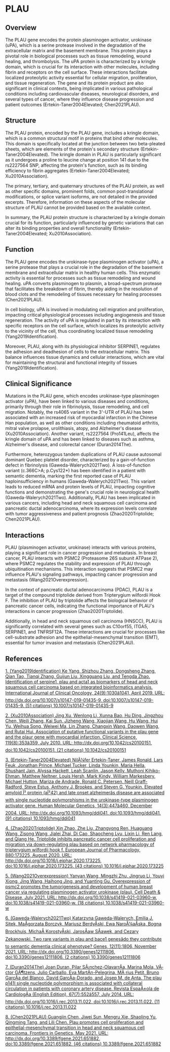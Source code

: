 # PLAU

## Overview
The PLAU gene encodes the protein plasminogen activator, urokinase (uPA), which is a serine protease involved in the degradation of the extracellular matrix and the basement membrane. This protein plays a pivotal role in biological processes such as tissue remodeling, wound healing, and thrombolysis. The uPA protein is characterized by a kringle domain, which is crucial for its interaction with other molecules, including fibrin and receptors on the cell surface. These interactions facilitate localized proteolytic activity essential for cellular migration, proliferation, and tissue regeneration. The gene and its protein product are also significant in clinical contexts, being implicated in various pathological conditions including cardiovascular diseases, neurological disorders, and several types of cancer, where they influence disease progression and patient outcomes (Ertekin-Taner2004Elevated; Chen2021PLAU).

## Structure
The PLAU protein, encoded by the PLAU gene, includes a kringle domain, which is a common structural motif in proteins that bind other molecules. This domain is specifically located at the junction between two beta-pleated sheets, which are elements of the protein's secondary structure (Ertekin-Taner2004Elevated). The kringle domain in PLAU is particularly significant as it undergoes a proline to leucine change at position 141 due to the rs2227564 SNP, affecting the protein's function, such as its binding efficiency to fibrin aggregates (Ertekin-Taner2004Elevated; Xu2010Association).

The primary, tertiary, and quaternary structures of the PLAU protein, as well as other specific domains, prominent folds, common post-translational modifications, or splice variant isoforms, are not detailed in the provided excerpts. Therefore, information on these aspects of the molecular structure of PLAU cannot be provided based on the available context.

In summary, the PLAU protein structure is characterized by a kringle domain crucial for its function, particularly influenced by genetic variations that can alter its binding properties and overall functionality (Ertekin-Taner2004Elevated; Xu2010Association).

## Function
The PLAU gene encodes the urokinase-type plasminogen activator (uPA), a serine protease that plays a crucial role in the degradation of the basement membrane and extracellular matrix in healthy human cells. This enzymatic activity is essential for processes such as tissue remodeling and wound healing. uPA converts plasminogen to plasmin, a broad-spectrum protease that facilitates the breakdown of fibrin, thereby aiding in the resolution of blood clots and the remodeling of tissues necessary for healing processes (Chen2021PLAU).

In cell biology, uPA is involved in modulating cell migration and proliferation, impacting critical physiological processes including angiogenesis and tissue regeneration. The activity of uPA is regulated in part by its interaction with specific receptors on the cell surface, which localizes its proteolytic activity to the vicinity of the cell, thus coordinating localized tissue remodeling (Yang2019Identification).

Moreover, PLAU, along with its physiological inhibitor SERPINE1, regulates the adhesion and deadhesion of cells to the extracellular matrix. This balance influences tissue dynamics and cellular interactions, which are vital for maintaining the structural and functional integrity of tissues (Yang2019Identification).

## Clinical Significance
Mutations in the PLAU gene, which encodes urokinase-type plasminogen activator (uPA), have been linked to various diseases and conditions, primarily through their role in fibrinolysis, tissue remodeling, and cell migration. Notably, the rs4065 variant in the 3'-UTR of PLAU has been associated with an increased risk of myocardial infarction in the Chinese Han population, as well as other conditions including rheumatoid arthritis, mitral valve prolapse, urolithiasis, atopy, and Alzheimer's disease (Xu2010Association). Another variant, rs2227564 (Pro141Leu), affects the kringle domain of uPA and has been linked to diseases such as asthma, Alzheimer's disease, and colorectal cancer (Duran2014The).

Furthermore, heterozygous tandem duplications of PLAU cause autosomal dominant Quebec platelet disorder, characterized by a gain-of-function defect in fibrinolysis (Gaweda-Walerych2021Two). A loss-of-function variant (c.366C>A; p.Cys122*) has been identified in a patient with semantic dementia, marking the first reported case of PLAU haploinsufficiency in humans (Gaweda-Walerych2021Two). This variant leads to reduced mRNA and protein levels of PLAU, impacting cognitive functions and demonstrating the gene's crucial role in neurological health (Gaweda-Walerych2021Two). Additionally, PLAU has been implicated in various cancers, including head and neck squamous cell carcinoma and pancreatic ductal adenocarcinoma, where its expression levels correlate with tumor aggressiveness and patient prognosis (Zhao2020Triptolide; Chen2021PLAU).

## Interactions
PLAU (plasminogen activator, urokinase) interacts with various proteins, playing a significant role in cancer progression and metastasis. In breast cancer, PLAU interacts with PSMC2 (Proteasome 26S subunit ATPase 2), where PSMC2 regulates the stability and expression of PLAU through ubiquitination mechanisms. This interaction suggests that PSMC2 may influence PLAU's signaling pathways, impacting cancer progression and metastasis (Wang2021Overexpression).

In the context of pancreatic ductal adenocarcinoma (PDAC), PLAU is a target of the compound triptolide derived from Tripterygium wilfordii Hook F. The inhibition of PLAU by triptolide affects the biological behavior of pancreatic cancer cells, indicating the functional importance of PLAU's interactions in cancer progression (Zhao2020Triptolide).

Additionally, in head and neck squamous cell carcinoma (HNSCC), PLAU is significantly correlated with several genes such as C10orf55, ITGA5, SERPINE1, and TNFRSF12A. These interactions are crucial for processes like cell-substrate adhesion and the epithelial-mesenchymal transition (EMT), essential for tumor invasion and metastasis (Chen2021PLAU).


## References


[1. (Yang2019Identification) Ke Yang, Shizhou Zhang, Dongsheng Zhang, Qian Tao, Tianqi Zhang, Guijun Liu, Xingguang Liu, and Tengda Zhao. Identification of serpine1, plau and acta1 as biomarkers of head and neck squamous cell carcinoma based on integrated bioinformatics analysis. International Journal of Clinical Oncology, 24(9):1030â1041, April 2019. URL: http://dx.doi.org/10.1007/s10147-019-01435-9, doi:10.1007/s10147-019-01435-9. (51 citations) 10.1007/s10147-019-01435-9](https://doi.org/10.1007/s10147-019-01435-9)

[2. (Xu2010Association) Jing Xu, Wenlong Li, Xunna Bao, Hu Ding, Jingzhou Chen, Weili Zhang, Kai Sun, Jizheng Wang, Xiaojian Wang, Hu Wang, Hui Yu, Weihua Song, Weiwei Ma, Lin Zhang, Changxin Wang, Daowen Wang, and Rutai Hui. Association of putative functional variants in the plau gene and the plaur gene with myocardial infarction. Clinical Science, 119(8):353â359, July 2010. URL: http://dx.doi.org/10.1042/cs20100151, doi:10.1042/cs20100151. (21 citations) 10.1042/cs20100151](https://doi.org/10.1042/cs20100151)

[3. (Ertekin-Taner2004Elevated) NilÃ¼fer Ertekin-Taner, James Ronald, Lars Feuk, Jonathan Prince, Michael Tucker, Linda Younkin, Maria Hella, Shushant Jain, Alyssa Hackett, Leah Scanlin, Jason Kelly, Muthoni Kihiko-Ehman, Matthew Neltner, Louis Hersh, Mark Kindy, William Markesbery, Michael Hutton, Mariza de Andrade, Ronald C. Petersen, Neill Graff-Radford, Steve Estus, Anthony J. Brookes, and Steven G. Younkin. Elevated amyloid Î² protein (aÎ²42) and late onset alzheimerâs disease are associated with single nucleotide polymorphisms in the urokinase-type plasminogen activator gene. Human Molecular Genetics, 14(3):447â460, December 2004. URL: http://dx.doi.org/10.1093/hmg/ddi041, doi:10.1093/hmg/ddi041. (91 citations) 10.1093/hmg/ddi041](https://doi.org/10.1093/hmg/ddi041)

[4. (Zhao2020Triptolide) Xin Zhao, Zhe Liu, Zhangyong Ren, Huaguang Wang, Zisong Wang, Jialei Zhai, Di Cao, Shaocheng Lyu, Lixin Li, Ren Lang, and Qiang He. Triptolide inhibits pancreatic cancer cell proliferation and migration via down-regulating plau based on network pharmacology of tripterygium wilfordii hook f. European Journal of Pharmacology, 880:173225, August 2020. URL: http://dx.doi.org/10.1016/j.ejphar.2020.173225, doi:10.1016/j.ejphar.2020.173225. (43 citations) 10.1016/j.ejphar.2020.173225](https://doi.org/10.1016/j.ejphar.2020.173225)

[5. (Wang2021Overexpression) Yanyan Wang, Mingzhi Zhu, Jingruo Li, Youyi Xiong, Jing Wang, Haihong Jing, and Yuanting Gu. Overexpression of psmc2 promotes the tumorigenesis and development of human breast cancer via regulating plasminogen activator urokinase (plau). Cell Death &amp; Disease, July 2021. URL: http://dx.doi.org/10.1038/s41419-021-03960-w, doi:10.1038/s41419-021-03960-w. (18 citations) 10.1038/s41419-021-03960-w](https://doi.org/10.1038/s41419-021-03960-w)

[6. (Gaweda-Walerych2021Two) Katarzyna Gaweda-Walerych, Emilia J. Sitek, MaÅgorzata Borczyk, Mariusz BerdyÅski, Ewa NaroÅ¼aÅska, Bogna Brockhuis, MichaÅ KorostyÅski, JarosÅaw SÅawek, and Cezary Zekanowski. Two rare variants in plau and bace1 genesâdo they contribute to semantic dementia clinical phenotype? Genes, 12(11):1806, November 2021. URL: http://dx.doi.org/10.3390/genes12111806, doi:10.3390/genes12111806. (2 citations) 10.3390/genes12111806](https://doi.org/10.3390/genes12111806)

[7. (Duran2014The) Joan Duran, Pilar SÃ¡nchez-OlavarrÃ­a, Marina Mola, VÃ­ctor GÃ¶tzens, Julio Carballo, Eva MartÃ­n-Pelegrina, MÃ rius Petit, Bruno GarcÃ­a del Blanco, David GarcÃ­a-Dorado, and Josep M. de Anta. The plau p141l single nucleotide polymorphism is associated with collateral circulation in patients with coronary artery disease. Revista EspaÃ±ola de CardiologÃ­a (English Edition), 67(7):552â557, July 2014. URL: http://dx.doi.org/10.1016/j.rec.2013.11.022, doi:10.1016/j.rec.2013.11.022. (11 citations) 10.1016/j.rec.2013.11.022](https://doi.org/10.1016/j.rec.2013.11.022)

[8. (Chen2021PLAU) Guangjin Chen, Jiwei Sun, Mengru Xie, Shaoling Yu, Qingming Tang, and Lili Chen. Plau promotes cell proliferation and epithelial-mesenchymal transition in head and neck squamous cell carcinoma. Frontiers in Genetics, May 2021. URL: http://dx.doi.org/10.3389/fgene.2021.651882, doi:10.3389/fgene.2021.651882. (46 citations) 10.3389/fgene.2021.651882](https://doi.org/10.3389/fgene.2021.651882)